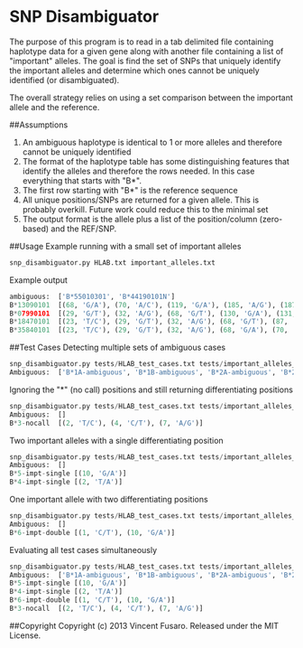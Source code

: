 SNP Disambiguator
=====

The purpose of this program is to read in a tab delimited file containing haplotype data for a given gene along with another file containing a list of "important" alleles.  The goal is find the set of SNPs that uniquely identify the important alleles and determine which ones cannot be uniquely identified (or disambiguated).

The overall strategy relies on using a set comparison between the important allele and the reference.

##Assumptions
1. An ambiguous haplotype is identical to 1 or more alleles and therefore cannot be uniquely identified
2. The format of the haplotype table has some distinguishing features that identify the alleles and therefore the rows needed.  In this case everything that starts with "B*".
3. The first row starting with "B*" is the reference sequence
4. All unique positions/SNPs are returned for a given allele.  This is probably overkill.  Future work could reduce this to the minimal set
5. The output format is the allele plus a list of the position/column (zero-based) and the REF/SNP. 

##Usage
Example running with a small set of important alleles
```python
snp_disambiguator.py HLAB.txt important_alleles.txt
```

Example output
```python
ambiguous:  ['B*55010301', 'B*44190101N']
B*13090101	[(68, 'G/A'), (70, 'A/C'), (119, 'G/A'), (185, 'A/G'), (187, 'C/G'), (283, 'T/C'), (284, 'C/T'), (285, 'A/T'), (286, 'T/G'), (287, 'C/G'), (292, 'G/C'), (309, 'G/C'), (339, 'T/C'), (342, 'G/A'), (349, 'C/T'), (350, 'C/A'), (416, 'G/C'), (436, 'G/T'), (457, 'A/T'), (489, 'C/G'), (490, 'T/A')]
B*07990101	[(29, 'G/T'), (32, 'A/G'), (68, 'G/T'), (130, 'G/A'), (131, 'A/G'), (132, 'T/A'), (135, 'C/A'), (139, 'C/G'), (148, 'A/G'), (198, 'C/A'), (203, 'A/G'), (206, 'A/C'), (208, 'C/G'), (209, 'A/G'), (218, 'T/G'), (283, 'T/C'), (285, 'A/C'), (293, 'G/C'), (299, 'T/C'), (316, 'C/A'), (339, 'T/C'), (349, 'C/A'), (393, 'A/C'), (407, 'G/C'), (469, 'T/G'), (489, 'C/G'), (490, 'T/A'), (533, 'G/C'), (535, 'C/A'), (540, 'C/G'), (548, 'G/T')]
B*18470101	[(23, 'T/C'), (29, 'G/T'), (32, 'A/G'), (68, 'G/T'), (87, 'A/G'), (107, 'G/T'), (132, 'T/C'), (135, 'C/A'), (148, 'A/G'), (160, 'G/A'), (283, 'T/C'), (285, 'A/C'), (299, 'T/C'), (339, 'T/C'), (416, 'G/C'), (457, 'A/T'), (489, 'C/A'), (490, 'T/C'), (513, 'T/C')]
B*35840101	[(23, 'T/C'), (29, 'G/T'), (32, 'A/G'), (68, 'G/A'), (70, 'A/C'), (132, 'T/C'), (135, 'C/A'), (198, 'C/T'), (309, 'G/C'), (317, 'G/C'), (339, 'T/C'), (349, 'C/T'), (416, 'G/C'), (457, 'A/T')]
```

##Test Cases
Detecting multiple sets of ambiguous cases
```python
snp_disambiguator.py tests/HLAB_test_cases.txt tests/important_alleles_test_1.txt
Ambiguous:  ['B*1A-ambiguous', 'B*1B-ambiguous', 'B*2A-ambiguous', 'B*2B-ambiguous', 'B*2C-ambiguous']
```

Ignoring the "*" (no call) positions and still returning differentiating positions
```python
snp_disambiguator.py tests/HLAB_test_cases.txt tests/important_alleles_test_2.txt
Ambiguous:  []
B*3-nocall	[(2, 'T/C'), (4, 'C/T'), (7, 'A/G')]
```

Two important alleles with a single differentiating position
```python
snp_disambiguator.py tests/HLAB_test_cases.txt tests/important_alleles_test_3.txt
Ambiguous:  []
B*5-impt-single	[(10, 'G/A')]
B*4-impt-single	[(2, 'T/A')]
```

One important allele with two differentiating positions
```python
snp_disambiguator.py tests/HLAB_test_cases.txt tests/important_alleles_test_4.txt
Ambiguous:  []
B*6-impt-double	[(1, 'C/T'), (10, 'G/A')]
```

Evaluating all test cases simultaneously 
```python
snp_disambiguator.py tests/HLAB_test_cases.txt tests/important_alleles_test_5.txt
Ambiguous:  ['B*1A-ambiguous', 'B*1B-ambiguous', 'B*2A-ambiguous', 'B*2B-ambiguous', 'B*2C-ambiguous']
B*5-impt-single	[(10, 'G/A')]
B*4-impt-single	[(2, 'T/A')]
B*6-impt-double	[(1, 'C/T'), (10, 'G/A')]
B*3-nocall	[(2, 'T/C'), (4, 'C/T'), (7, 'A/G')]
```

##Copyright
Copyright (c) 2013 Vincent Fusaro. Released under the MIT License.







